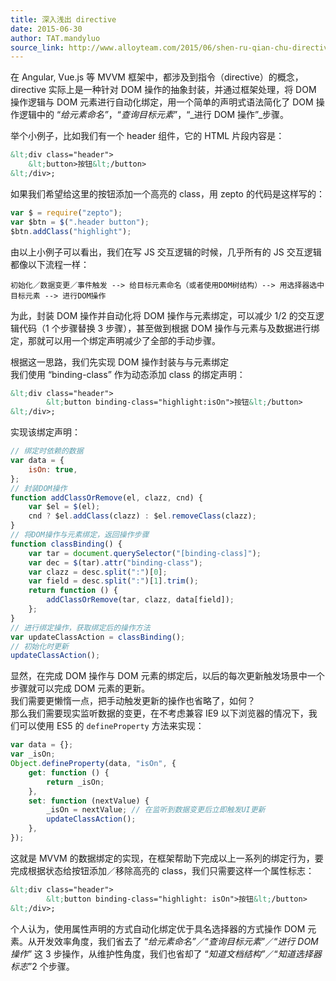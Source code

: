 ```yaml
---
title: 深入浅出 directive
date: 2015-06-30
author: TAT.mandyluo
source_link: http://www.alloyteam.com/2015/06/shen-ru-qian-chu-directive/
---
```


<!-- {% raw %} - for jekyll -->

在 Angular, Vue.js 等 MVVM 框架中，都涉及到指令（directive）的概念，directive 实际上是一种针对 DOM 操作的抽象封装，并通过框架处理，将 DOM 操作逻辑与 DOM 元素进行自动化绑定，用一个简单的声明式语法简化了 DOM 操作逻辑中的 “_给元素命名”_，“_查询目标元素_”，“_进行 DOM 操作”_步骤。  

举个小例子，比如我们有一个 header 组件，它的 HTML 片段内容是：  

```html
&lt;div class="header">
    &lt;button>按钮&lt;/button>
&lt;/div>;
```

如果我们希望给这里的按钮添加一个高亮的 class，用 zepto 的代码是这样写的：

```javascript
var $ = require("zepto");
var $btn = $(".header button");
$btn.addClass("highlight");
```

由以上小例子可以看出，我们在写 JS 交互逻辑的时候，几乎所有的 JS 交互逻辑都像以下流程一样：

    初始化／数据变更／事件触发 --> 给目标元素命名（或者使用DOM树结构）--> 用选择器选中目标元素 --> 进行DOM操作

为此，封装 DOM 操作并自动化将 DOM 操作与元素绑定，可以减少 1/2 的交互逻辑代码（1 个步骤替换 3 步骤），甚至做到根据 DOM 操作与元素与及数据进行绑定，那就可以用一个绑定声明减少了全部的手动步骤。

根据这一思路，我们先实现 DOM 操作封装与与元素绑定  
我们使用 “binding-class” 作为动态添加 class 的绑定声明：

```html
&lt;div class="header">
        &lt;button binding-class="highlight:isOn">按钮&lt;/button>
&lt;/div>;
```

实现该绑定声明：

```javascript
// 绑定时依赖的数据
var data = {
    isOn: true,
};
// 封装DOM操作
function addClassOrRemove(el, clazz, cnd) {
    var $el = $(el);
    cnd ? $el.addClass(clazz) : $el.removeClass(clazz);
}
// 将DOM操作与元素绑定，返回操作步骤
function classBinding() {
    var tar = document.querySelector("[binding-class]");
    var dec = $(tar).attr("binding-class");
    var clazz = desc.split(":")[0];
    var field = desc.split(":")[1].trim();
    return function () {
        addClassOrRemove(tar, clazz, data[field]);
    };
}
// 进行绑定操作，获取绑定后的操作方法
var updateClassAction = classBinding();
// 初始化时更新
updateClassAction();
```

显然，在完成 DOM 操作与 DOM 元素的绑定后，以后的每次更新触发场景中一个步骤就可以完成 DOM 元素的更新。  
我们需要更懒惰一点，把手动触发更新的操作也省略了，如何？  
那么我们需要现实监听数据的变更，在不考虑兼容 IE9 以下浏览器的情况下，我们可以使用 ES5 的 `defineProperty` 方法来实现：

```javascript
var data = {};
var _isOn;
Object.defineProperty(data, "isOn", {
    get: function () {
        return _isOn;
    },
    set: function (nextValue) {
        _isOn = nextValue; // 在监听到数据变更后立即触发UI更新
        updateClassAction();
    },
});
```

这就是 MVVM 的数据绑定的实现，在框架帮助下完成以上一系列的绑定行为，要完成根据状态给按钮添加／移除高亮的 class，我们只需要这样一个属性标志：  

```html
&lt;div class="header">
        &lt;button binding-class="highlight: isOn">按钮&lt;/button>
&lt;/div>;
```

个人认为，使用属性声明的方式自动化绑定优于具名选择器的方式操作 DOM 元素。从开发效率角度，我们省去了 “_给元素命名”_／“_查询目标元素_”／“_进行 DOM 操作_” 这 3 步操作，从维护性角度，我们也省却了 “_知道文档结构”_／“_知道选择器标志_”2 个步骤。


<!-- {% endraw %} - for jekyll -->